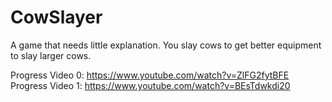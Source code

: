 # CowSlayer

A game that needs little explanation. You slay cows to get better equipment to slay larger cows.

Progress Video 0:
https://www.youtube.com/watch?v=ZlFG2fytBFE
Progress Video 1:
https://www.youtube.com/watch?v=BEsTdwkdi20

